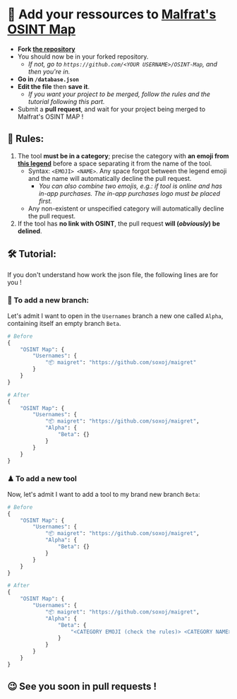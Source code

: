 # 🧩 Add your ressources to [Malfrat's OSINT Map](https://map.malfrats.industries)
- **Fork [the repository](https://github.com/Malfrats/OSINT-Map)**
- You should now be in your forked repository.
  - _If not, go to `https://github.com/<YOUR USERNAME>/OSINT-Map`, and then you're in._
- **Go in `/database.json`**
- **Edit the file** then **save it**.
  - _If you want your project to be merged, follow the rules and the tutorial following this part._
- Submit a **pull request**, and wait for your project being merged to Malfrat's OSINT MAP !
## 📏 Rules:
1. The tool **must be in a category**; precise the category with **an emoji from [this legend](https://github.com/Malfrats/OSINT-Map#-legend)** before a space separating it from the name of the tool.
   - Syntax: `<EMOJI> <NAME>`. Any space forgot between the legend emoji and the name will automatically decline the pull request.
      - _You can also combine two emojis, e.g.: if tool is online and has in-app purchases. The in-app purchases logo must be placed first._
   - Any non-existent or unspecified category will automatically decline the pull request.
2. If the tool has **no link with OSINT**, the pull request **will (_obviously_) be delined**.
## 🛠 Tutorial:
If you don't understand how work the json file, the following lines are for you !
### 📂 To add a new branch:
Let's admit I want to open in the `Usernames` branch a new one called `Alpha`, containing itself an empty branch `Beta`.
```python
# Before
{
    "OSINT Map": {
        "Usernames": {
            "📦 maigret": "https://github.com/soxoj/maigret"
        }
    }
}

# After
{
    "OSINT Map": {
        "Usernames": {
            "📦 maigret": "https://github.com/soxoj/maigret",
            "Alpha": {
                "Beta": {}
            }
        }
    }
}
```
### ♟ To add a new tool
Now, let's admit I want to add a tool to my brand new branch `Beta`:
```python
# Before
{
    "OSINT Map": {
        "Usernames": {
            "📦 maigret": "https://github.com/soxoj/maigret",
            "Alpha": {
                "Beta": {}
            }
        }
    }
}

# After
{
    "OSINT Map": {
        "Usernames": {
            "📦 maigret": "https://github.com/soxoj/maigret",
            "Alpha": {
                "Beta": {
                    "<CATEGORY EMOJI (check the rules)> <CATEGORY NAME>": "url://to.my.awesome/tool"
                }
            }
        }
    }
}
```
## 😉 See you soon in pull requests !

